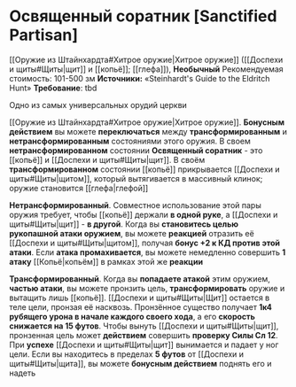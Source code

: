 # Освященный соратник [Sanctified Partisan]

[[Оружие из Штайнхардта#Хитрое оружие|Хитрое оружие]] ([[Доспехи и щиты#Щиты|щит]] и [[копьё]]; [[глефа]]), **Необычный**
Рекомендуемая стоимость: 101-500 зм
**Источники:** «Steinhardt's Guide to the Eldritch Hunt»
**Требование**: tbd

Одно из самых универсальных орудий церкви

[[Оружие из Штайнхардта#Хитрое оружие|Хитрое оружие]]. **Бонусным действием** вы можете **переключаться** между **трансформированным** и **нетрансформированным** состояниями этого оружия. В своем **нетрансформированном** состоянии **Освященный соратник** - это [[копьё]] и [[Доспехи и щиты#Щиты|щит]]. В своём **трансформированном** состоянии [[копьё]] прикрывается [[Доспехи и щиты#Щиты|щитом]], который вытягивается в массивный клинок; оружие становится [[глефа|глефой]]

**Нетрансформированный**. Совместное использование этой пары оружия требует, чтобы [[копьё]] держали **в одной руке**, а [[Доспехи и щиты#Щиты|щит]] - **в другой**. Когда вы **становитесь целью рукопашной атаки оружием**, вы можете **реакцией** отразить её [[Доспехи и щиты#Щиты|щитом]], получая **бонус +2 к КД против этой атаки**. Если **атака промахивается**, вы можете немедленно совершить **1 атаку** [[Копьё|копьём]] в рамках этой же **реакции**

**Трансформированный**. Когда вы **попадаете атакой** этим оружием, **частью атаки**, вы можете пронзить цель, **трансформировать** оружие и вытащить лишь [[копьё]]. [[Доспехи и щиты#Щиты|Щит]] остается в теле цели, пронзая её насквозь. Пронзённое существо получает **1к4 рубящего урона в начале каждого своего хода**, а его **скорость снижается на 15 футов**. Чтобы вынуть [[Доспехи и щиты#Щиты|щит]], пронзенная цель может **действием** совершить **проверку Силы Сл 12**. При **успехе** [[Доспехи и щиты#Щиты|щит]] вынимается и падает у ног цели. Если вы находитесь в пределах **5 футов** от [[Доспехи и щиты#Щиты|щита]], вы можете **бонусным действием** поднять его и надеть